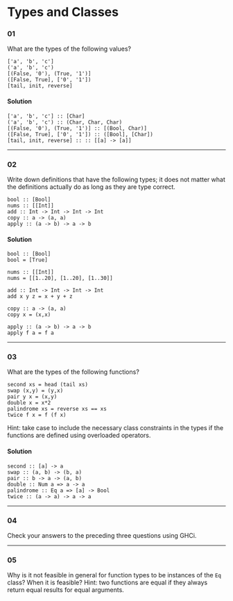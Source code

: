 # Types and Classes

### 01 
What are the types of the following values?

```
['a', 'b', 'c']
('a', 'b', 'c')
[(False, '0'), (True, '1')]
([False, True], ['0', '1'])
[tail, init, reverse]
```

#### Solution

```
['a', 'b', 'c'] :: [Char]
('a', 'b', 'c') :: (Char, Char, Char)
[(False, '0'), (True, '1')] :: [(Bool, Char)]
([False, True], ['0', '1']) :: ([Bool], [Char])
[tail, init, reverse] :: :: [[a] -> [a]]
```

---
### 02
Write down definitions that have the following types; it does not matter what the
definitions actually do as long as they are type correct.

```
bool :: [Bool]
nums :: [[Int]]
add :: Int -> Int -> Int -> Int
copy :: a -> (a, a)
apply :: (a -> b) -> a -> b
```

#### Solution
```
bool :: [Bool]
bool = [True]

nums :: [[Int]]
nums = [[1..20], [1..20], [1..30]]

add :: Int -> Int -> Int -> Int
add x y z = x + y + z

copy :: a -> (a, a)
copy x = (x,x)

apply :: (a -> b) -> a -> b
apply f a = f a
```
---

### 03

What are the types of the following functions?

```
second xs = head (tail xs)
swap (x,y) = (y,x)
pair y x = (x,y)
double x = x*2
palindrome xs = reverse xs == xs
twice f x = f (f x)
```

Hint: take case to include the necessary class constraints in the types if 
the functions are defined using overloaded operators.

#### Solution
```
second :: [a] -> a
swap :: (a, b) -> (b, a)
pair :: b -> a -> (a, b)
double :: Num a => a -> a
palindrome :: Eq a => [a] -> Bool
twice :: (a -> a) -> a -> a
```
---

### 04

Check your answers to the preceding three questions using GHCi.

---

### 05

Why is it not feasible in general for function types to be 
instances of the `Eq` class? When it is feasible?
Hint: two functions are equal if they always return equal results
for equal arguments.

